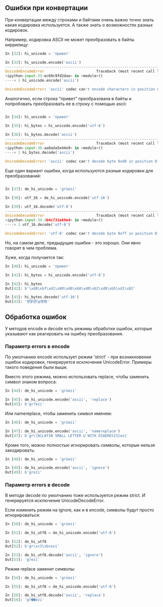 ## Ошибки при конвертации

При конвертации между строками и байтами очень важно точно знать какая кодировка используется.
А также знать о возможностях разных кодировок.

Например, кодировка ASCII не может преобразовать в байты киррилицу:
```python
In [32]: hi_unicode = 'привет'

In [33]: hi_unicode.encode('ascii')
---------------------------------------------------------------------------
UnicodeEncodeError                        Traceback (most recent call last)
<ipython-input-33-ec69c9fd2dae> in <module>()
----> 1 hi_unicode.encode('ascii')

UnicodeEncodeError: 'ascii' codec can't encode characters in position 0-5: ordinal not in range(128)

```

Аналогично, если строка "привет" преобразована в байты и попробовать преобразовать ее в строку с помощью ascii:
```python

In [34]: hi_unicode = 'привет'

In [35]: hi_bytes = hi_unicode.encode('utf-8')

In [36]: hi_bytes.decode('ascii')
---------------------------------------------------------------------------
UnicodeDecodeError                        Traceback (most recent call last)
<ipython-input-36-aa0ada5e44e9> in <module>()
----> 1 hi_bytes.decode('ascii')

UnicodeDecodeError: 'ascii' codec can't decode byte 0xd0 in position 0: ordinal not in range(128)

```

Еще один вариант ошибки, когда используются разные кодировки для преобразований:
```python

In [37]: de_hi_unicode = 'grüezi'

In [38]: utf_16 = de_hi_unicode.encode('utf-16')

In [39]: utf_16.decode('utf-8')
---------------------------------------------------------------------------
UnicodeDecodeError                        Traceback (most recent call last)
<ipython-input-39-4b4c731e69e4> in <module>()
----> 1 utf_16.decode('utf-8')

UnicodeDecodeError: 'utf-8' codec can't decode byte 0xff in position 0: invalid start byte
```

Но, на самом деле, предыдущие ошибки - это хорошо.
Они явно говорят в чем проблема.

Хуже, когда получается так:
```python
In [40]: hi_unicode = 'привет'

In [41]: hi_bytes = hi_unicode.encode('utf-8')

In [42]: hi_bytes
Out[42]: b'\xd0\xbf\xd1\x80\xd0\xb8\xd0\xb2\xd0\xb5\xd1\x82'

In [43]: hi_bytes.decode('utf-16')
Out[43]: '뿐胑룐닐뗐苑'
```

## Обработка ошибок

У методов encode и decode есть режимы обработки ошибок, которые указывают как реагировать на ошибку преобразования.

### Параметр errors в encode

По умолчанию encode использует режим 'strict' - при возникновении ошибок кодировки, генерируется исключение UnicodeError.
Примеры такого поведения были выше.

Вместо этого режима, можно использовать replace, чтобы заменить символ знаком вопроса:
```python
In [44]: de_hi_unicode = 'grüezi'

In [45]: de_hi_unicode.encode('ascii', 'replace')
Out[45]: b'gr?ezi'
```

Или namereplace, чтобы заменить символ именем:
```python
In [46]: de_hi_unicode = 'grüezi'

In [47]: de_hi_unicode.encode('ascii', 'namereplace')
Out[47]: b'gr\\N{LATIN SMALL LETTER U WITH DIAERESIS}ezi'
```

Кроме того, можно полностью игнорировать символы, которые нельзя закодировать:
```python
In [48]: de_hi_unicode = 'grüezi'

In [49]: de_hi_unicode.encode('ascii', 'ignore')
Out[49]: b'grezi'
```

### Параметр errors в decode

В методе decode по умолчанию тоже используется режим strict.
И генерируется исключение UnicodeDecodeError.

Если изменить режим на ignore, как и в encode, символы будут просто игнорироваться:
```python
In [50]: de_hi_unicode = 'grüezi'

In [51]: de_hi_utf8 = de_hi_unicode.encode('utf-8')

In [52]: de_hi_utf8
Out[52]: b'gr\xc3\xbcezi'

In [53]: de_hi_utf8.decode('ascii', 'ignore')
Out[53]: 'grezi'
```

Режим replace заменит символы:
```python
In [54]: de_hi_unicode = 'grüezi'

In [55]: de_hi_utf8 = de_hi_unicode.encode('utf-8')

In [56]: de_hi_utf8.decode('ascii', 'replace')
Out[56]: 'gr��ezi'
```

